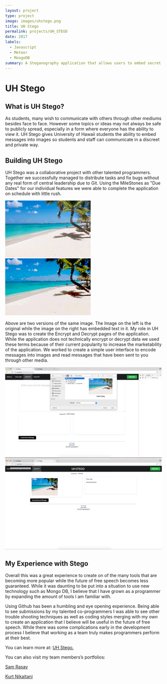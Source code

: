 ```yaml
---
layout: project
type: project
image: images/uhstego.png
title: UH Stego 
permalink: projects/UH_STEGO
date: 2017
labels:
  - Javascript
  - Meteor
  - MongoDB
summary: A Steganography application that allows users to embed secret messages into photos
---
```


# UH Stego

## What is UH Stego?

As students, many wish to communicate with others through other mediums besides face to face. However some topics or ideas may not always be safe to publicly spread, especially in a form where everyone has the ability to view it. UH Stego gives University of Hawaii students the ability to embed messages into images so students and staff can communicate in a discreet and private way.

## Building UH Stego

UH Stego was a collaborative project with other talented programmers. Together we successfully managed to distribute tasks and fix bugs without any real form of central leadership due to Git. Using the MileStones as "Due Dates" for our individual features we were able to complete the application on schedule with little rush.

<p>
<img class="ui medium right floated rounded image" src="../images/beach.jpeg">
<img class="ui medium right floated rounded image" src="../images/HiddenMessage.jpeg">
</p>

Above are two versions of the same image. The Image on the left is the original while the image on the right has embedded text in it. My role in UH Stego was to create the Encrypt and Decrypt pages of the application. While the application does not technically encrypt or decrypt data we used these terms because of their current popularity to increase the marketability of the application. We worked to create a simple user interface to encode messages into images and read messages that have been sent to you through other media.

<div class="ui grid">
  <div class="two wide column">
  <img class="ui medium image" src="../images/encoding.png">
  </div>
  <div class="twp wide column">
  <img class="ui medium image" src="../images/decoded.png">
  </div>
</div>

## My Experience with Stego

Overall this was a great experience to create on of the many tools that are becoming more popular while the future of free speech becomes less guaranteed. While it was daunting to be put into a situation to use new technology such as Mongo DB, I believe that I have grown as a programmer by expanding the amount of tools I am familiar with.

Using Github has been a humbling and eye opening experience. Being able to see submissions by my talented co-programmers I was able to see other trouble shooting techniques as well as coding styles merging with my own to create an application that I believe will be useful in the future of free speech. While there was some complications early in the development process I believe that working as a team truly makes programmers perform at their best.

You can learn more at: [UH Stego.](https://scktech.github.io/)

You can also visit my team members’s portfolios:

[Sam Rasay](https://samrasay.github.io/)

[Kurt Nikaitani](https://kknikk.github.io/)
